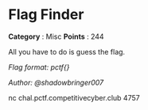 # Flag Finder

**Category** : Misc
**Points** : 244

All you have to do is guess the flag.

*Flag format: pctf{}*

*Author: @shadowbringer007*

nc chal.pctf.competitivecyber.club 4757



